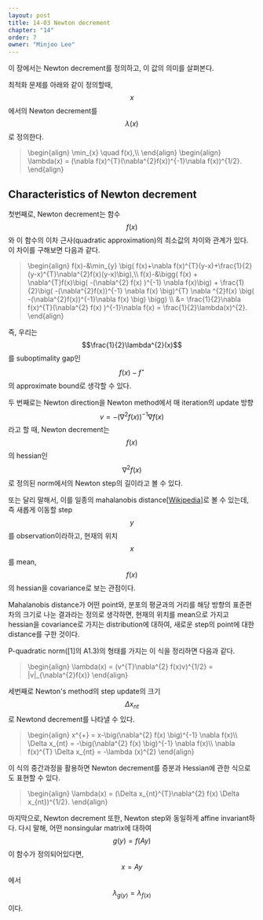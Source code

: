 ```yaml
---
layout: post
title: 14-03 Newton decrement
chapter: "14"
order: 7
owner: "Minjoo Lee"
---
```

<script type="text/x-mathjax-config">
MathJax.Hub.Config({
    displayAlign: "center"
});
</script>

이 장에서는 Newton decrement를 정의하고, 이 값의 의미를 살펴본다.

최적화 문제를 아래와 같이 정의할때, $$x$$에서의 Newton decrement를 $$\lambda(x)$$로 정의한다.

>\begin{align}
>\min_{x} \quad f(x),\\\\
>\end{align}
>\begin{align}
>\lambda(x) = (\nabla f(x)^{T}(\nabla^{2}f(x))^{-1}\nabla f(x))^{1/2}.
>\end{align}

## Characteristics of Newton decrement
첫번째로, Newton decrement는 함수 $$f(x)$$와 이 함수의 이차 근사(quadratic approximation)의 최소값의 차이와 관계가 있다.
이 차이를 구해보면 다음과 같다.
>\begin{align}
>f(x)-&\min_{y} \big( f(x)+\nabla f(x)^{T}(y-x)+\frac{1}{2}(y-x)^{T}\nabla^{2}f(x)(y-x)\big),\\\\
>f(x)-&\bigg( f(x) + \nabla^{T}f(x)\big( -(\nabla^{2} f(x) )^{-1} \nabla f(x)\big) + \frac{1}{2}\big( -(\nabla^{2}f(x))^{-1} \nabla f(x) \big)^{T} \nabla ^{2}f(x) \big( -(\nabla^{2}f(x))^{-1}\nabla f(x) \big) \bigg) \\\\ 
>&= \frac{1}{2}\nabla f(x)^{T}(\nabla^{2} f(x) )^{-1}\nabla f(x) = \frac{1}{2}\lambda(x)^{2}.
>\end{align}

즉, 우리는 $$\frac{1}{2}\lambda^{2}(x)$$를 suboptimality gap인 $$f(x)-f^{\star}$$의 approximate bound로 생각할 수 있다.

두 번째로는 Newton direction을 Newton method에서 매 iteration의 update 방향 $$v = -(\nabla^{2}f(x))^{-1}\nabla f(x)$$라고 할 때, Newton decrement는 $$f(x)$$의 hessian인 $$\nabla^{2}f(x)$$로 정의된 norm에서의 Newton step의 길이라고 볼 수 있다. 

또는 달리 말해서, 이를 일종의 mahalanobis distance[[Wikipedia](https://en.wikipedia.org/wiki/Mahalanobis_distance)]로 볼 수 있는데, 즉 새롭게 이동할 step $$y$$를 observation이라하고, 현재의 위치 $$x$$를 mean, $$f(x)$$의 hessian을 covariance로 보는 관점이다. 

Mahalanobis distance가 어떤 point와, 분포의 평균과의 거리를 해당 방향의 표준편차의 크기로 나눈 결과라는 정의로 생각하면, 현재의 위치를 mean으로 가지고 hessian을 covariance로 가지는 distribution에 대하여, 새로운 step의 point에 대한 distance를 구한 것이다.

P-quadratic norm([1]의 A1.3)의 형태를 가지는 이 식을 정리하면 다음과 같다.

>\begin{align}
>\lambda(x) = (v^{T}\nabla^{2} f(x)v)^{1/2} = \|v\|\_{\nabla^{2}f(x)}
>\end{align}

세번째로 Newton's method의 step update의 크기 $$\Delta x_{nt}$$로 Newtond decrement를 나타낼 수 있다.
>\begin{align}
>x^{+} = x-\big(\nabla^{2} f(x) \big)^{-1} \nabla f(x)\\\\
>\Delta x_{nt} = -\big(\nabla^{2} f(x) \big)^{-1} \nabla f(x)\\\\
>\nabla f(x)^{T} \Delta x_{nt} = -\lambda (x)^{2}
>\end{align}

이 식의 중간과정을 활용하면 Newton decrement를 증분과 Hessian에 관한 식으로도 표현할 수 있다.
>\begin{align}
>\lambda(x) = (\Delta x_{nt}^{T}\nabla^{2} f(x) \Delta x_{nt})^{1/2}.
>\end{align}


마지막으로, Newton decrement 또한, Newton step와 동일하게 affine invariant하다. 다시 말해, 어떤 nonsingular matrix에 대하여 $$g(y) = f(Ay)$$이 함수가 정의되어있다면, $$x = Ay$$에서 $$\lambda_{g(y)} = \lambda_{f(x)}$$이다.